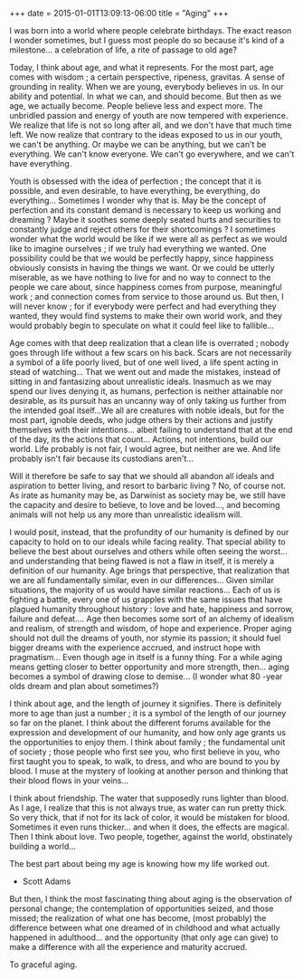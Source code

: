 +++
date = 2015-01-01T13:09:13-06:00
title = "Aging"
+++

I was born into a world where people celebrate birthdays. The exact reason I wonder sometimes, but I guess most people do so because it's kind of a milestone… a celebration of life, a rite of passage to old age?

Today, I think about age, and what it represents. For the most part, age comes with wisdom ; a certain perspective, ripeness, gravitas. A sense of grounding in reality. When we are young, everybody believes in us. In our ability and potential. In what we can, and should become. But then as we age, we actually become. People believe less and expect more. The unbridled passion and energy of youth are now tempered with experience. We realize that life is not so long after all, and we don't have that much time left. We now realize that contrary to the ideas exposed to us in our youth, we can't be anything. Or maybe we can be anything, but we can't be everything. We can't know everyone. We can't go everywhere, and we can't have everything.

Youth is obsessed with the idea of perfection ; the concept that it is possible, and even desirable, to have everything, be everything, do everything… Sometimes I wonder why that is. May be the concept of perfection and its constant demand is necessary to keep us working and dreaming ? Maybe it soothes some deeply seated hurts and securities to constantly judge and reject others for their shortcomings ? I sometimes wonder what the world would be like if we were all as perfect as we would like to imagine ourselves ; if we truly had everything we wanted. One possibility could be that we would be perfectly happy, since happiness obviously consists in having the things we want. Or we could be utterly miserable, as we have nothing to live for and no way to connect to the people we care about, since happiness comes from purpose, meaningful work ; and connection comes from service to those around us. But then, I will never know ; for if everybody were perfect and had everything they wanted, they would find systems to make their own world work, and they would probably begin to speculate on what it could feel like to fallible…

Age comes with that deep realization that a clean life is overrated ; nobody goes through life without a few scars on his back. Scars are not necessarily a symbol of a life poorly lived, but of one well lived, a life spent acting in stead of watching… That we went out and made the mistakes, instead of sitting in and fantasizing about unrealistic ideals. Inasmuch as we may spend our lives denying it, as humans, perfection is neither attainable nor desirable, as its pursuit has an uncanny way of only taking us further from the intended goal itself…We all are creatures with noble ideals, but for the most part, ignoble deeds, who judge others by their actions and justify themselves with their intentions... albeit failing to understand that at the end of the day, its the actions that count... Actions, not intentions, build our world. Life probably is not fair, I would agree, but neither are we. And life probably isn't fair because its custodians aren't...

Will it therefore be safe to say that we should all abandon all ideals and aspiration to better living, and resort to barbaric living ? No, of course not. As irate as humanity may be, as Darwinist as society may be, we still have the capacity and desire to believe, to love and be loved…, and becoming animals will not help us any more than unrealistic idealism will. 

I would posit, instead, that the profundity of our humanity is defined by our capacity to hold on to our ideals while facing reality. That special ability to believe the best about ourselves and others while often seeing the worst… and understanding that being flawed is not a flaw in itself, it is merely a definition of our humanity. Age brings that perspective, that realization that we are all fundamentally similar, even in our differences… Given similar situations, the majority of us would have similar reactions… Each of us is fighting a battle, every one of us grapples with the same issues that have plagued humanity throughout history : love and hate, happiness and sorrow, failure and defeat…. Age then becomes some sort of an alchemy of idealism and realism, of strength and wisdom, of hope and experience. Proper aging should not dull the dreams of youth, nor stymie its passion; it should fuel bigger dreams with the experience accrued, and instruct hope with pragmatism... Even though age in itself is a funny thing. For a while aging means getting closer to better opportunity and more strength, then... aging becomes a symbol of drawing close to demise... (I wonder what 80 -year olds dream and plan about sometimes?)

I think about age, and the length of journey it signifies. There is definitely more to age than just a number ; it is a symbol of the length of our journey so far on the planet. I think about the different forums available for the expression and development of our humanity, and how only age grants us the opportunities to enjoy them. I think about family ; the fundamental unit of society ; those people who first see you, who first believe in you, who first taught you to speak, to walk, to dress, and who are bound to you by blood. I muse at the mystery of looking at another person and thinking that their blood flows in your veins… 

I think about friendship. The water that supposedly runs lighter than blood. As I age, I realize that this is not always true, as water can run pretty thick. So very thick, that if not for its lack of color, it would be mistaken for blood. Sometimes it even runs thicker… and when it does, the effects are magical. Then I think about love. Two people, together, against the world, obstinately building a world… 

The best part about being my age is knowing how my life worked out.
- Scott Adams

But then, I think the most fascinating thing about aging is the observation of personal change; the contemplation of opportunities seized, and those missed; the realization of what one has become,  (most probably) the difference between what one dreamed of in childhood and what actually happened in adulthood... and  the opportunity (that only age can give) to make a difference with all the experience and maturity accrued. 

To graceful aging.

